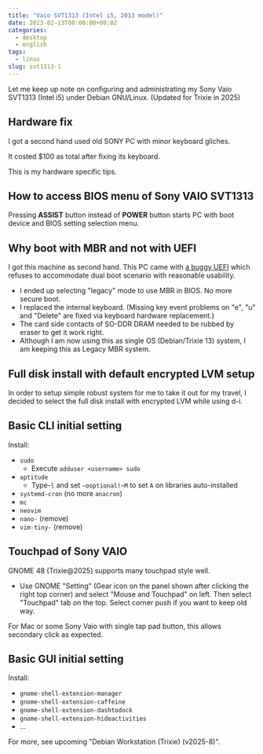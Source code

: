```yaml
---
title: "Vaio SVT1313 (Intel i5, 2013 model)"
date: 2023-02-13T00:00:00+00:02
categories:
  - desktop
  - english
tags:
  - linux
slug: svt1313-1
---
```


Let me keep up note on configuring and administrating my Sony Vaio SVT1313
(Intel i5) under Debian GNU/Linux.  (Updated for Trixie in 2025)

## Hardware fix

I got a second hand used old SONY PC with minor keyboard gliches.

It costed $100 as total after fixing its keyboard.

This is my hardware specific tips.

## How to access BIOS menu of Sony VAIO SVT1313

Pressing **ASSIST** button instead of **POWER** button starts PC with boot
device and BIOS setting selection menu.

## Why boot with MBR and not with UEFI

I got this machine as second hand. This PC came with [a buggy
UEFI](https://wiki.debian.org/UEFI#Force_grub-efi_installation_manually) which
refuses to accommodate dual boot scenario with reasonable usability.

* I ended up selecting "legacy" mode to use MBR in BIOS.  No more secure boot.
* I replaced the internal keyboard.  (Missing key event problems on "e", "u"
  and "Delete" are fixed via keyboard hardware replacement.)
* The card side contacts of SO-DDR DRAM needed to be rubbed by eraser to get it
  work right.
* Although I am now using this as single OS (Debian/Trixie 13) system, I am
  keeping this as Legacy MBR system.

## Full disk install with default encrypted LVM setup

In order to setup simple robust system for me to take it out for my travel, I
decided to select the full disk install with encrypted LVM while using d-i.

## Basic CLI initial setting

Install:

* `sudo`
  * Execute `adduser <username> sudo`
* `aptitude`
  * Type-`l` and set `~ooptional!~M` to set `A` on libraries auto-installed
* `systemd-cron` (no more `anacron`)
* `mc`
* `neovim`
* `nano-` (remove)
* `vim-tiny-` (remove)

## Touchpad of Sony VAIO

GNOME 48 (Trixie@2025) supports many touchpad style well.

* Use GNOME "Setting" (Gear icon on the panel shown after clicking the right top
corner) and select "Mouse and Touchpad" on left.  Then select "Touchpad" tab on
the top.  Select corner push if you want to keep old way.

For Mac or some Sony Vaio with single tap pad button, this allows secondary
click as expected.

## Basic GUI initial setting

Install:

* `gnome-shell-extension-manager`
* `gnome-shell-extension-caffeine`
* `gnome-shell-extension-dashtodock`
* `gnome-shell-extension-hideactivities`
* ...

For more, see upcoming "Debian Workstation (Trixie) (v2025-8)".

<!-- vim: set sw=4 s=4 ai si et tw=79 ft=markdown: -->
